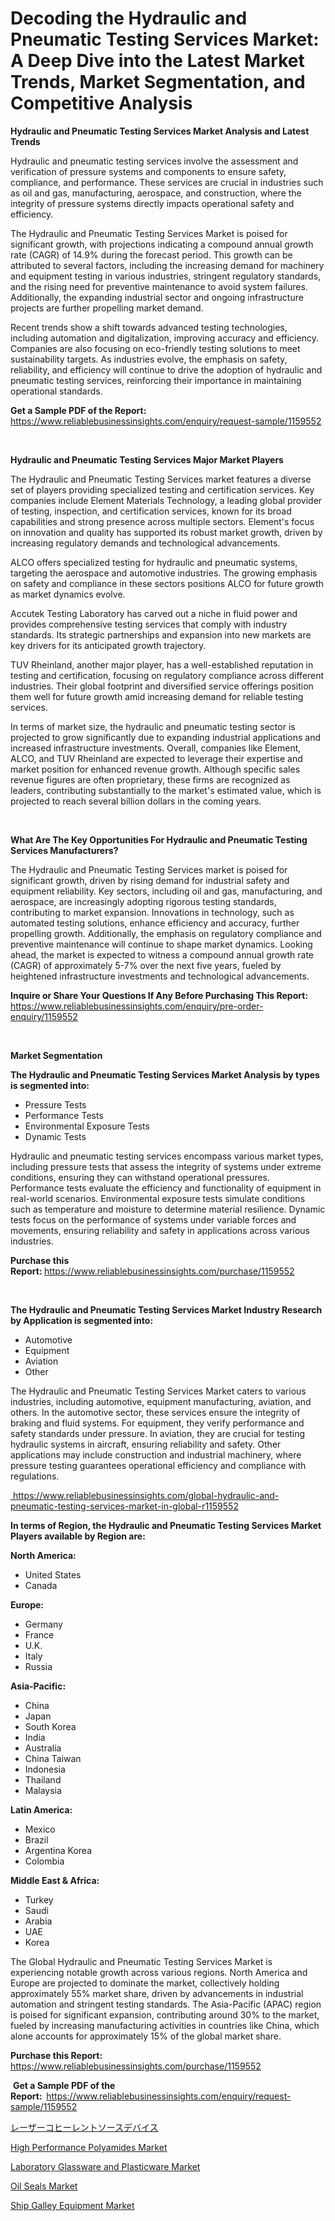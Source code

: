 <p><h1>Decoding the Hydraulic and Pneumatic Testing Services Market: A Deep Dive into the Latest Market Trends, Market Segmentation, and Competitive Analysis</h1></p><p><strong>Hydraulic and Pneumatic Testing Services Market Analysis and Latest Trends</strong></p>
<p><p>Hydraulic and pneumatic testing services involve the assessment and verification of pressure systems and components to ensure safety, compliance, and performance. These services are crucial in industries such as oil and gas, manufacturing, aerospace, and construction, where the integrity of pressure systems directly impacts operational safety and efficiency.</p><p>The Hydraulic and Pneumatic Testing Services Market is poised for significant growth, with projections indicating a compound annual growth rate (CAGR) of 14.9% during the forecast period. This growth can be attributed to several factors, including the increasing demand for machinery and equipment testing in various industries, stringent regulatory standards, and the rising need for preventive maintenance to avoid system failures. Additionally, the expanding industrial sector and ongoing infrastructure projects are further propelling market demand.</p><p>Recent trends show a shift towards advanced testing technologies, including automation and digitalization, improving accuracy and efficiency. Companies are also focusing on eco-friendly testing solutions to meet sustainability targets. As industries evolve, the emphasis on safety, reliability, and efficiency will continue to drive the adoption of hydraulic and pneumatic testing services, reinforcing their importance in maintaining operational standards.</p></p>
<p><strong>Get a Sample PDF of the Report:&nbsp;</strong> <a href="https://www.reliablebusinessinsights.com/enquiry/request-sample/1159552">https://www.reliablebusinessinsights.com/enquiry/request-sample/1159552</a></p>
<p>&nbsp;</p>
<p><strong>Hydraulic and Pneumatic Testing Services Major Market Players</strong></p>
<p><p>The Hydraulic and Pneumatic Testing Services market features a diverse set of players providing specialized testing and certification services. Key companies include Element Materials Technology, a leading global provider of testing, inspection, and certification services, known for its broad capabilities and strong presence across multiple sectors. Element's focus on innovation and quality has supported its robust market growth, driven by increasing regulatory demands and technological advancements. </p><p>ALCO offers specialized testing for hydraulic and pneumatic systems, targeting the aerospace and automotive industries. The growing emphasis on safety and compliance in these sectors positions ALCO for future growth as market dynamics evolve. </p><p>Accutek Testing Laboratory has carved out a niche in fluid power and provides comprehensive testing services that comply with industry standards. Its strategic partnerships and expansion into new markets are key drivers for its anticipated growth trajectory.</p><p>TUV Rheinland, another major player, has a well-established reputation in testing and certification, focusing on regulatory compliance across different industries. Their global footprint and diversified service offerings position them well for future growth amid increasing demand for reliable testing services.</p><p>In terms of market size, the hydraulic and pneumatic testing sector is projected to grow significantly due to expanding industrial applications and increased infrastructure investments. Overall, companies like Element, ALCO, and TUV Rheinland are expected to leverage their expertise and market position for enhanced revenue growth. Although specific sales revenue figures are often proprietary, these firms are recognized as leaders, contributing substantially to the market's estimated value, which is projected to reach several billion dollars in the coming years.</p></p>
<p>&nbsp;</p>
<p><strong>What Are The Key Opportunities For Hydraulic and Pneumatic Testing Services Manufacturers?</strong></p>
<p><p>The Hydraulic and Pneumatic Testing Services market is poised for significant growth, driven by rising demand for industrial safety and equipment reliability. Key sectors, including oil and gas, manufacturing, and aerospace, are increasingly adopting rigorous testing standards, contributing to market expansion. Innovations in technology, such as automated testing solutions, enhance efficiency and accuracy, further propelling growth. Additionally, the emphasis on regulatory compliance and preventive maintenance will continue to shape market dynamics. Looking ahead, the market is expected to witness a compound annual growth rate (CAGR) of approximately 5-7% over the next five years, fueled by heightened infrastructure investments and technological advancements.</p></p>
<p><strong>Inquire or Share Your Questions If Any Before Purchasing This Report:</strong> <a href="https://www.reliablebusinessinsights.com/enquiry/pre-order-enquiry/1159552">https://www.reliablebusinessinsights.com/enquiry/pre-order-enquiry/1159552</a></p>
<p>&nbsp;</p>
<p><strong>Market Segmentation</strong></p>
<p><strong>The Hydraulic and Pneumatic Testing Services Market Analysis by types is segmented into:</strong></p>
<p><ul><li>Pressure Tests</li><li>Performance Tests</li><li>Environmental Exposure Tests</li><li>Dynamic Tests</li></ul></p>
<p><p>Hydraulic and pneumatic testing services encompass various market types, including pressure tests that assess the integrity of systems under extreme conditions, ensuring they can withstand operational pressures. Performance tests evaluate the efficiency and functionality of equipment in real-world scenarios. Environmental exposure tests simulate conditions such as temperature and moisture to determine material resilience. Dynamic tests focus on the performance of systems under variable forces and movements, ensuring reliability and safety in applications across various industries.</p></p>
<p><strong>Purchase this Report:&nbsp;</strong><a href="https://www.reliablebusinessinsights.com/purchase/1159552">https://www.reliablebusinessinsights.com/purchase/1159552</a></p>
<p>&nbsp;</p>
<p><strong>The Hydraulic and Pneumatic Testing Services Market Industry Research by Application is segmented into:</strong></p>
<p><ul><li>Automotive</li><li>Equipment</li><li>Aviation</li><li>Other</li></ul></p>
<p><p>The Hydraulic and Pneumatic Testing Services Market caters to various industries, including automotive, equipment manufacturing, aviation, and others. In the automotive sector, these services ensure the integrity of braking and fluid systems. For equipment, they verify performance and safety standards under pressure. In aviation, they are crucial for testing hydraulic systems in aircraft, ensuring reliability and safety. Other applications may include construction and industrial machinery, where pressure testing guarantees operational efficiency and compliance with regulations.</p></p>
<p><a href="https://www.reliablebusinessinsights.com/global-hydraulic-and-pneumatic-testing-services-market-in-global-r1159552">&nbsp;https://www.reliablebusinessinsights.com/global-hydraulic-and-pneumatic-testing-services-market-in-global-r1159552</a></p>
<p><strong>In terms of Region, the Hydraulic and Pneumatic Testing Services Market Players available by Region are:</strong></p>
<p>
    <p> <strong> North America: </strong>
        <ul>
            <li>United States</li>
            <li>Canada</li>
        </ul>
        </p> 
    <p> <strong> Europe: </strong>
        <ul>
            <li>Germany</li>
            <li>France</li>
            <li>U.K.</li>
            <li>Italy</li>
            <li>Russia</li>
        </ul>
        </p> 
    <p> <strong> Asia-Pacific: </strong>
        <ul>
            <li>China</li>
            <li>Japan</li>
            <li>South Korea</li>
            <li>India</li>
            <li>Australia</li>
            <li>China Taiwan</li>
            <li>Indonesia</li>
            <li>Thailand</li>
            <li>Malaysia</li>
        </ul>
        </p> 
    <p> <strong> Latin America: </strong>
        <ul>
            <li>Mexico</li>
            <li>Brazil</li>
            <li>Argentina Korea</li>
            <li>Colombia</li>
        </ul>
        </p> 
    <p> <strong> Middle East & Africa: </strong>
        <ul>
            <li>Turkey</li>
            <li>Saudi</li>
            <li>Arabia</li>
            <li>UAE</li>
            <li>Korea</li>
        </ul>
    </p>
    </p>
<p><p>The Global Hydraulic and Pneumatic Testing Services Market is experiencing notable growth across various regions. North America and Europe are projected to dominate the market, collectively holding approximately 55% market share, driven by advancements in industrial automation and stringent testing standards. The Asia-Pacific (APAC) region is poised for significant expansion, contributing around 30% to the market, fueled by increasing manufacturing activities in countries like China, which alone accounts for approximately 15% of the global market share.</p></p>
<p><strong>Purchase this Report: </strong><a href="https://www.reliablebusinessinsights.com/purchase/1159552">https://www.reliablebusinessinsights.com/purchase/1159552</a></p>
<p>&nbsp;<strong>Get a Sample PDF of the Report:&nbsp;&nbsp;</strong><a href="https://www.reliablebusinessinsights.com/enquiry/request-sample/1159552">https://www.reliablebusinessinsights.com/enquiry/request-sample/1159552</a></p>
<p><strong></strong></p>
<p><p><a href="https://medium.com/@merisars/%E3%82%B0%E3%83%AD%E3%83%BC%E3%83%90%E3%83%AB%E3%83%AC%E3%83%BC%E3%82%B6%E3%83%BC%E3%82%B3%E3%83%92%E3%83%BC%E3%83%AC%E3%83%B3%E3%83%88%E3%82%BD%E3%83%BC%E3%82%B9%E3%83%87%E3%83%90%E3%82%A4%E3%82%B9%E5%B8%82%E5%A0%B4%E3%81%AE%E7%8A%B6%E6%B3%81-%E6%9C%AA%E6%9D%A5%E3%81%AE%E3%83%88%E3%83%AC%E3%83%B3%E3%83%89%E3%81%A8%E5%B8%82%E5%A0%B4%E6%88%A6%E7%95%A5%E4%BA%88%E6%B8%AC-2024%E5%B9%B4-2031%E5%B9%B4-77375bec8ab5">レーザーコヒーレントソースデバイス</a></p><p><a href="https://issuu.com/reportprime-2/docs/high-performance-polyamides-market-_e4843c4692e1de">High Performance Polyamides Market</a></p><p><a href="https://issuu.com/reportprime-2/docs/laboratory-glassware-and-plasticwar_fbfdf88cc5c170">Laboratory Glassware and Plasticware Market</a></p><p><a href="https://www.linkedin.com/pulse/unlocking-growth-potential-market-strategic-analysis-8xwkc?trackingId=HHIBoCbjQYSTNAOYPObWyg%3D%3D">Oil Seals Market</a></p><p><a href="https://www.linkedin.com/pulse/ship-galley-equipment-market-growth-outlook-from-2024-2031-projecting-ccbcc?trackingId=fxc7lXf0T8eHAZ%2B%2BwzU8hg%3D%3D">Ship Galley Equipment Market</a></p></p>